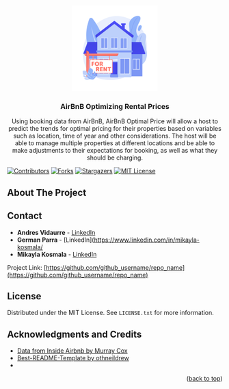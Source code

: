 <div id="top"></div>
<!--
*** Thanks for checking out the Best-README-Template. If you have a suggestion
*** that would make this better, please fork the repo and create a pull request
*** or simply open an issue with the tag "enhancement".
*** Don't forget to give the project a star!
*** Thanks again! Now go create something AMAZING! :D
-->

<!-- PROJECT LOGO -->
<br />
<div align="center">
  <a href="https://github.com/github_username/repo_name">
    <img src="images/rental icon.jpg" alt="Logo" width="200" height="200">
  </a>

<h3 align="center">AirBnB Optimizing Rental Prices</h3>

  <p align="center">
    Using booking data from AirBnB, AirBnB Optimal Price will allow a host to predict the trends for optimal pricing for their properties based on variables such as location, time of year and other considerations. The host will be able to manage multiple properties at different locations and be able to make adjustments to their expectations for booking, as well as what they should be charging.
<!--    <br />
    <a href="https://github.com/github_username/repo_name"><strong>Explore the docs »</strong></a>
    <br />
    <br />
    <a href="https://github.com/github_username/repo_name">View Demo</a>
    ·
    <a href="https://github.com/github_username/repo_name/issues">Report Bug</a>
    ·
    <a href="https://github.com/github_username/repo_name/issues">Request Feature</a>
  </p>-->
</div>

<!-- PROJECT SHIELDS 
*** I'm using markdown "reference style" links for readability.
*** Reference links are enclosed in brackets [ ] instead of parentheses ( ).
*** See the bottom of this document for the declaration of the reference variables
*** for contributors-url, forks-url, etc. This is an optional, concise syntax you may use.
*** https://www.markdownguide.org/basic-syntax/#reference-style-links
-->
[![Contributors][contributors-shield]][contributors-url]
[![Forks][forks-shield]][forks-url]
[![Stargazers][stars-shield]][stars-url]
[![MIT License][license-shield]][license-url]


<!-- ABOUT THE PROJECT -->
## About The Project

<!-- [![Product Name Screen Shot][product-screenshot]](https://example.com)-->

<!-- CONTACT -->
## Contact
* **Andres Vidaurre** - [LinkedIn](https://www.linkedin.com/in/andresvidaurre/)
* **German Parra** - [LinkedIn](https://www.linkedin.com/in/mikayla-kosmala/
* **Mikayla Kosmala** - [LinkedIn](https://www.linkedin.com/in/mikayla-kosmala/)

Project Link: [https://github.com/github_username/repo_name](https://github.com/github_username/repo_name)

<!-- LICENSE -->
## License

Distributed under the MIT License. See `LICENSE.txt` for more information.

<!-- ACKNOWLEDGMENTS -->
## Acknowledgments and Credits

* [Data from Inside Airbnb by Murray Cox](http://insideairbnb.com/about.html)
* [Best-README-Template by othneildrew](https://github.com/othneildrew/Best-README-Template)
* []()

<p align="right">(<a href="#top">back to top</a>)</p>

<!-- MARKDOWN LINKS & IMAGES -->
<!-- https://www.markdownguide.org/basic-syntax/#reference-style-links -->
[contributors-shield]: https://img.shields.io/github/contributors/github_username/repo_name.svg?style=for-the-badge
[contributors-url]: https://github.com/github_username/repo_name/graphs/contributors
[forks-shield]: https://img.shields.io/github/forks/github_username/repo_name.svg?style=for-the-badge
[forks-url]: https://github.com/github_username/repo_name/network/members
[stars-shield]: https://img.shields.io/github/stars/github_username/repo_name.svg?style=for-the-badge
[stars-url]: https://github.com/github_username/repo_name/stargazers
[license-shield]: https://img.shields.io/github/license/github_username/repo_name.svg?style=for-the-badge
[license-url]: https://github.com/Mikaykay/Lambda-Data-Science/blob/main/Unit-4/Sprint-4-Build-Week/LICENSE.txt
[product-screenshot]: images/screenshot.png
